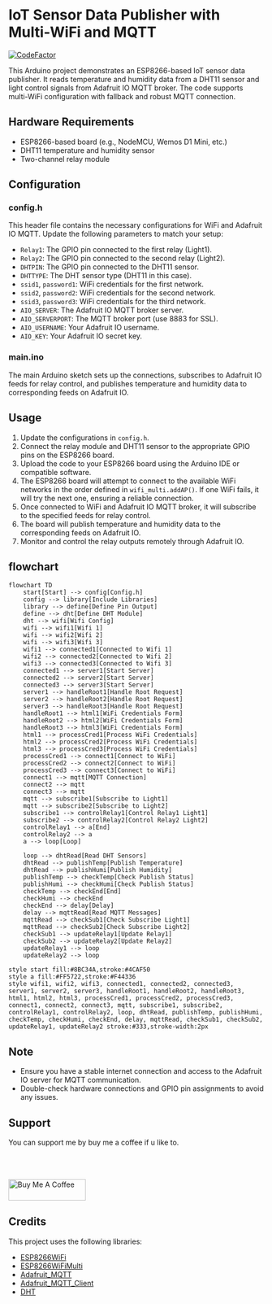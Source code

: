 # IoT Sensor Data Publisher with Multi-WiFi and MQTT

[![CodeFactor](https://www.codefactor.io/repository/github/1999azzar/esp8266-mqtt-based-home-automation-and-sensor-monitoring/badge)](https://www.codefactor.io/repository/github/1999azzar/esp8266-mqtt-based-home-automation-and-sensor-monitoring)

This Arduino project demonstrates an ESP8266-based IoT sensor data publisher. It reads temperature and humidity data from a DHT11 sensor and light control signals from Adafruit IO MQTT broker. The code supports multi-WiFi configuration with fallback and robust MQTT connection.

## Hardware Requirements

- ESP8266-based board (e.g., NodeMCU, Wemos D1 Mini, etc.)
- DHT11 temperature and humidity sensor
- Two-channel relay module

## Configuration

### config.h

This header file contains the necessary configurations for WiFi and Adafruit IO MQTT. Update the following parameters to match your setup:

- `Relay1`: The GPIO pin connected to the first relay (Light1).
- `Relay2`: The GPIO pin connected to the second relay (Light2).
- `DHTPIN`: The GPIO pin connected to the DHT11 sensor.
- `DHTTYPE`: The DHT sensor type (DHT11 in this case).
- `ssid1`, `password1`: WiFi credentials for the first network.
- `ssid2`, `password2`: WiFi credentials for the second network.
- `ssid3`, `password3`: WiFi credentials for the third network.
- `AIO_SERVER`: The Adafruit IO MQTT broker server.
- `AIO_SERVERPORT`: The MQTT broker port (use 8883 for SSL).
- `AIO_USERNAME`: Your Adafruit IO username.
- `AIO_KEY`: Your Adafruit IO secret key.

### main.ino

The main Arduino sketch sets up the connections, subscribes to Adafruit IO feeds for relay control, and publishes temperature and humidity data to corresponding feeds on Adafruit IO.

## Usage

1. Update the configurations in `config.h`.
2. Connect the relay module and DHT11 sensor to the appropriate GPIO pins on the ESP8266 board.
3. Upload the code to your ESP8266 board using the Arduino IDE or compatible software.
4. The ESP8266 board will attempt to connect to the available WiFi networks in the order defined in `wifi_multi.addAP()`. If one WiFi fails, it will try the next one, ensuring a reliable connection.
5. Once connected to WiFi and Adafruit IO MQTT broker, it will subscribe to the specified feeds for relay control.
6. The board will publish temperature and humidity data to the corresponding feeds on Adafruit IO.
7. Monitor and control the relay outputs remotely through Adafruit IO.

## flowchart

```mermaid
flowchart TD
    start[Start] --> config[Config.h]
    config --> library[Include Libraries]
    library --> define[Define Pin Output]
    define --> dht[Define DHT Module]
    dht --> wifi[Wifi Config]
    wifi --> wifi1[Wifi 1]
    wifi --> wifi2[Wifi 2]
    wifi --> wifi3[Wifi 3]
    wifi1 --> connected1[Connected to Wifi 1]
    wifi2 --> connected2[Connected to Wifi 2]
    wifi3 --> connected3[Connected to Wifi 3]
    connected1 --> server1[Start Server]
    connected2 --> server2[Start Server]
    connected3 --> server3[Start Server]
    server1 --> handleRoot1[Handle Root Request]
    server2 --> handleRoot2[Handle Root Request]
    server3 --> handleRoot3[Handle Root Request]
    handleRoot1 --> html1[WiFi Credentials Form]
    handleRoot2 --> html2[WiFi Credentials Form]
    handleRoot3 --> html3[WiFi Credentials Form]
    html1 --> processCred1[Process WiFi Credentials]
    html2 --> processCred2[Process WiFi Credentials]
    html3 --> processCred3[Process WiFi Credentials]
    processCred1 --> connect1[Connect to WiFi]
    processCred2 --> connect2[Connect to WiFi]
    processCred3 --> connect3[Connect to WiFi]
    connect1 --> mqtt[MQTT Connection]
    connect2 --> mqtt
    connect3 --> mqtt
    mqtt --> subscribe1[Subscribe to Light1]
    mqtt --> subscribe2[Subscribe to Light2]
    subscribe1 --> controlRelay1[Control Relay1 Light1]
    subscribe2 --> controlRelay2[Control Relay2 Light2]
    controlRelay1 --> a[End]
    controlRelay2 --> a
    a --> loop[Loop]

    loop --> dhtRead[Read DHT Sensors]
    dhtRead --> publishTemp[Publish Temperature]
    dhtRead --> publishHumi[Publish Humidity]
    publishTemp --> checkTemp[Check Publish Status]
    publishHumi --> checkHumi[Check Publish Status]
    checkTemp --> checkEnd[End]
    checkHumi --> checkEnd
    checkEnd --> delay[Delay]
    delay --> mqttRead[Read MQTT Messages]
    mqttRead --> checkSub1[Check Subscribe Light1]
    mqttRead --> checkSub2[Check Subscribe Light2]
    checkSub1 --> updateRelay1[Update Relay1]
    checkSub2 --> updateRelay2[Update Relay2]
    updateRelay1 --> loop
    updateRelay2 --> loop

style start fill:#8BC34A,stroke:#4CAF50
style a fill:#FF5722,stroke:#F44336
style wifi1, wifi2, wifi3, connected1, connected2, connected3, server1, server2, server3, handleRoot1, handleRoot2, handleRoot3, html1, html2, html3, processCred1, processCred2, processCred3, connect1, connect2, connect3, mqtt, subscribe1, subscribe2, controlRelay1, controlRelay2, loop, dhtRead, publishTemp, publishHumi, checkTemp, checkHumi, checkEnd, delay, mqttRead, checkSub1, checkSub2, updateRelay1, updateRelay2 stroke:#333,stroke-width:2px
```

## Note

- Ensure you have a stable internet connection and access to the Adafruit IO server for MQTT communication.
- Double-check hardware connections and GPIO pin assignments to avoid any issues.

## Support

You can support me by buy me a coffee if u like to.

<div align="left">
<!--   <h4>And you can also support me by <a href="https://www.buymeacoffee.com/azzar" target="_blank">buying me coffee</a></h4> -->
  <a href="https://www.buymeacoffee.com/azzar" target="_blank">
    <img src="https://cdn.buymeacoffee.com/buttons/v2/default-yellow.png" alt="Buy Me A Coffee" style="height: 42px !important;width: 151.9px !important; margin-top: 50px !important;">
  </a>
</div>

## Credits

This project uses the following libraries:

- [ESP8266WiFi](https://arduino-esp8266.readthedocs.io/en/latest/esp8266wifi/readme.html)
- [ESP8266WiFiMulti](https://github.com/esp8266/Arduino/tree/master/libraries/ESP8266WiFi/src)
- [Adafruit_MQTT](https://github.com/adafruit/Adafruit_MQTT_Library)
- [Adafruit_MQTT_Client](https://github.com/adafruit/Adafruit_MQTT_Library)
- [DHT](https://github.com/adafruit/DHT-sensor-library)
